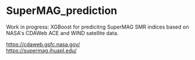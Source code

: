 # SuperMAG_prediction
Work in progress: XGBoost for predicitng SuperMAG SMR indices based on NASA's CDAWeb ACE and WIND satellite data.

https://cdaweb.gsfc.nasa.gov/ <br>
https://supermag.jhuapl.edu/
